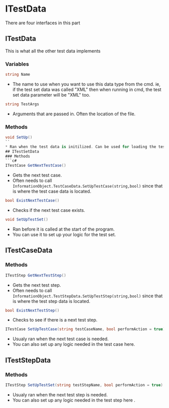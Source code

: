 # ITestData
There are four interfaces in this part
## ITestData
This is what all the other test data implements
### Variables
```c#
string Name
```
* The name to use when you want to use this data type from the 
cmd. ie, if the test set data was called "XML" then when running in cmd, the test set data parameter will be "XML" too.
```c#
string TestArgs
```
* Arguments that are passed in. Often the location of the file.
### Methods
```c#
void SetUp()
``
* Ran when the test data is initilized. Can be used for loading the test set file into the program.
## ITestSetData
### Methods
```c#
ITestCase GetNextTestCase()
```
* Gets the next test case. 
* Often needs to call `InformationObject.TestCaseData.SetUpTestCase(string,bool)` since that is where the test case data is located.
```c#
bool ExistNextTestCase()
```
* Checks if the next test case exists.
```c#
void SetUpTestSet()
```
* Ran before it is called at the start of the program. 
* You can use it to set up your logic for the test set.
## ITestCaseData
### Methods
```c#
ITestStep GetNextTestStep()
```
* Gets the next test step. 
* Often needs to call `InformationObject.TestStepData.SetUpTestStep(string,bool)` since that is where the test step data is located.
```c#
bool ExistNextTestStep()
```
* Checks to see if there is a next test step.
```c#
ITestCase SetUpTestCase(string testCaseName, bool performAction = true)
```
* Usualy ran when the next test case is needed.
* You can also set up any logic needed in the test case here. 
## ITestStepData
### Methods
```c#
ITestStep SetUpTestSet(string testStepName, bool performAction = true)
```
* Usualy ran when the next test step is needed.
* You can also set up any logic needed in the test step here .